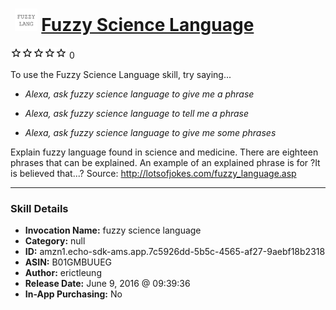 # &nbsp;<img src="skill_icon" alt="Fuzzy Science Language icon" width="36"> [Fuzzy Science Language](http://alexa.amazon.com/#skills/amzn1.echo-sdk-ams.app.7c5926dd-5b5c-4565-af27-9aebf18b2318)
![0 stars](../../images/ic_star_border_black_18dp_1x.png)![0 stars](../../images/ic_star_border_black_18dp_1x.png)![0 stars](../../images/ic_star_border_black_18dp_1x.png)![0 stars](../../images/ic_star_border_black_18dp_1x.png)![0 stars](../../images/ic_star_border_black_18dp_1x.png) 0

To use the Fuzzy Science Language skill, try saying...

* *Alexa, ask fuzzy science language to give me a phrase*

* *Alexa, ask fuzzy science language to tell me a phrase*

* *Alexa, ask fuzzy science language to give me some phrases*

Explain fuzzy language found in science and medicine. There are eighteen phrases that can be explained. An example of an explained phrase is for ?It is believed that...? Source: http://lotsofjokes.com/fuzzy_language.asp

***

### Skill Details

* **Invocation Name:** fuzzy science language
* **Category:** null
* **ID:** amzn1.echo-sdk-ams.app.7c5926dd-5b5c-4565-af27-9aebf18b2318
* **ASIN:** B01GMBUUEG
* **Author:** erictleung
* **Release Date:** June 9, 2016 @ 09:39:36
* **In-App Purchasing:** No
